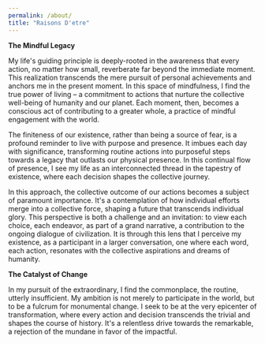 ```yaml
---
permalink: /about/
title: "Raisons D'etre"
---
```

**The Mindful Legacy**

My life's guiding principle is deeply-rooted in the awareness that every action, no matter how small, reverberate far beyond the immediate moment. This realization transcends the mere pursuit of personal achievements and anchors me in the present moment. In this space of mindfulness, I find the true power of living – a commitment to actions that nurture the collective well-being of humanity and our planet. Each moment, then, becomes a conscious act of contributing to a greater whole, a practice of mindful engagement with the world.

The finiteness of our existence, rather than being a source of fear, is a profound reminder to live with purpose and presence. It imbues each day with significance, transforming routine actions into purposeful steps towards a legacy that outlasts our physical presence. In this continual flow of presence, I see my life as an interconnected thread in the tapestry of existence, where each decision shapes the collective journey.

In this approach, the collective outcome of our actions becomes a subject of paramount importance. It's a contemplation of how individual efforts merge into a collective force, shaping a future that transcends individual glory. This perspective is both a challenge and an invitation: to view each choice, each endeavor, as part of a grand narrative, a contribution to the ongoing dialogue of civilization. It is through this lens that I perceive my existence, as a participant in a larger conversation, one where each word, each action, resonates with the collective aspirations and dreams of humanity.

**The Catalyst of Change**

In my pursuit of the extraordinary, I find the commonplace, the routine, utterly insufficient. My ambition is not merely to participate in the world, but to be a fulcrum for monumental change. I seek to be at the very epicenter of transformation, where every action and decision transcends the trivial and shapes the course of history. It's a relentless drive towards the remarkable, a rejection of the mundane in favor of the impactful.
